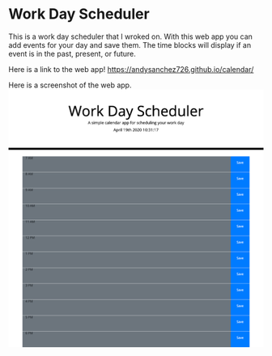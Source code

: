 # Work Day Scheduler

This is a work day scheduler that I wroked on. With this web app you can add events for your day and save them. The time blocks will display if an event is in the past, present, or future.

Here is a link to the web app! https://andysanchez726.github.io/calendar/


Here is a screenshot of the web app.
![screenshot of the site](/assets/images/calendar-screenshot.png)
